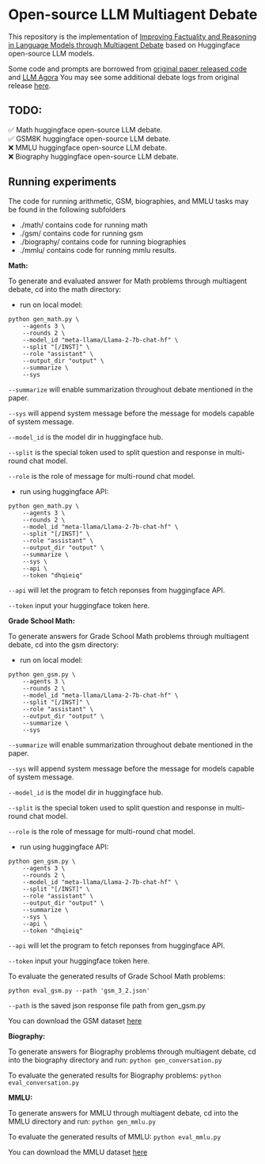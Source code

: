# Open-source LLM Multiagent Debate

This repository is the implementation of [Improving Factuality and Reasoning in Language Models through Multiagent Debate](https://arxiv.org/abs/2305.14325) based on Huggingface open-source LLM models.

Some code and prompts are borrowed from [original paper released code](https://composable-models.github.io/llm_debate/) and [LLM Agora](https://github.com/gauss5930/LLM-Agora/) 
You may see some additional debate logs from original release [here](https://www.dropbox.com/sh/6kq5ixfnf4zqk09/AABezsYsBhgg1IQAZ12yQ43_a?dl=0).

## TODO:
:white_check_mark: Math huggingface open-source LLM debate.\
:white_check_mark: GSM8K huggingface open-source LLM debate.\
:x: MMLU huggingface open-source LLM debate.\
:x: Biography huggingface open-source LLM debate.

## Running experiments

The code for running arithmetic, GSM, biographies, and MMLU tasks may be found in the following subfolders

* ./math/ contains code for running math
* ./gsm/ contains code for running gsm
* ./biography/ contains code for running biographies
* ./mmlu/ contains code for running mmlu results.

**Math:**

To generate and evaluated answer for Math problems through multiagent debate, cd into the math directory:
- run on local model:
```shell 
python gen_math.py \
    --agents 3 \
    --rounds 2 \
    --model_id "meta-llama/Llama-2-7b-chat-hf" \
    --split "[/INST]" \
    --role "assistant" \
    --output_dir "output" \
    --summarize \
    --sys
```
`--summarize` will enable summarization throughout debate mentioned in the paper.

`--sys` will append system message before the message for models capable of system message.

`--model_id` is the model dir in huggingface hub.

`--split` is the special token used to split question and response in multi-round chat model.

`--role` is the role of message for multi-round chat model.

- run using huggingface API:
```shell
python gen_math.py \
    --agents 3 \
    --rounds 2 \
    --model_id "meta-llama/Llama-2-7b-chat-hf" \
    --split "[/INST]" \
    --role "assistant" \
    --output_dir "output" \
    --summarize \
    --sys \
    --api \
    --token "dhqieiq"
```
`--api` will let the program to fetch reponses from huggingface API.

`--token` input your huggingface token here.
	
**Grade School Math:**

To generate answers for Grade School Math problems through multiagent debate, cd into the gsm directory:
- run on local model:
```shell 
python gen_gsm.py \
    --agents 3 \
    --rounds 2 \
    --model_id "meta-llama/Llama-2-7b-chat-hf" \
    --split "[/INST]" \
    --role "assistant" \
    --output_dir "output" \
    --summarize \
    --sys
```
`--summarize` will enable summarization throughout debate mentioned in the paper.

`--sys` will append system message before the message for models capable of system message.

`--model_id` is the model dir in huggingface hub.

`--split` is the special token used to split question and response in multi-round chat model.

`--role` is the role of message for multi-round chat model.

- run using huggingface API:
```shell
python gen_gsm.py \
    --agents 3 \
    --rounds 2 \
    --model_id "meta-llama/Llama-2-7b-chat-hf" \
    --split "[/INST]" \
    --role "assistant" \
    --output_dir "output" \
    --summarize \
    --sys \
    --api \
    --token "dhqieiq"
```
`--api` will let the program to fetch reponses from huggingface API.

`--token` input your huggingface token here.

To evaluate the generated results of Grade School Math problems:
```shell
python eval_gsm.py --path 'gsm_3_2.json'
```
`--path` is the saved json response file path from gen_gsm.py
 
You can download the GSM dataset [here](https://github.com/openai/grade-school-math)


**Biography:**

To generate answers for Biography problems through multiagent debate, cd into the biography directory and run:
	`python gen_conversation.py`

To evaluate the generated results for Biography problems:
	`python eval_conversation.py`
	
**MMLU:**

To generate answers for MMLU through multiagent debate, cd into the MMLU directory and run:
	`python gen_mmlu.py`

To evaluate the generated results of MMLU:
	`python eval_mmlu.py`
	
You can download the MMLU dataset [here](https://github.com/hendrycks/test)
